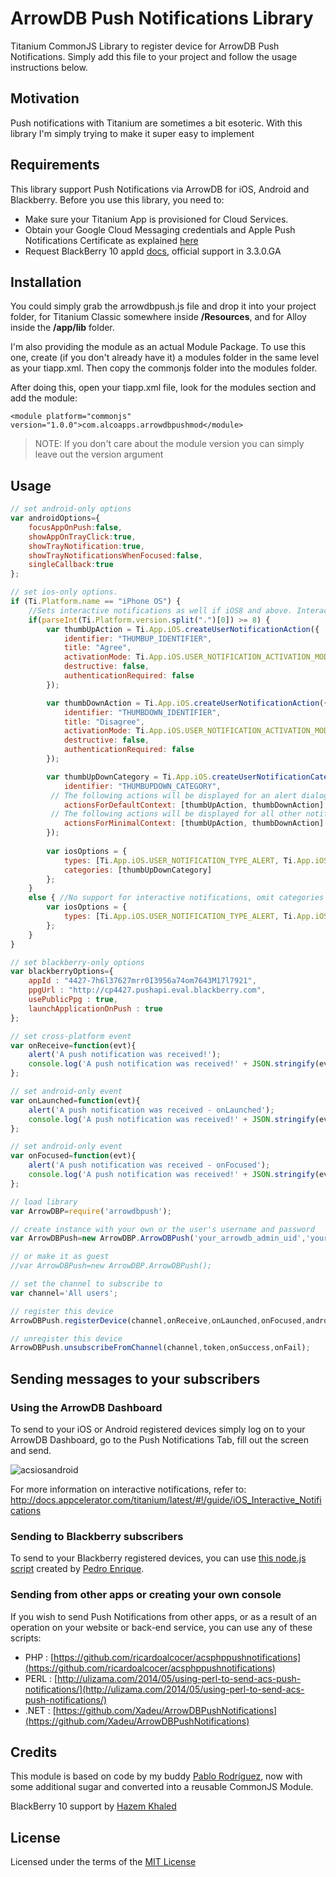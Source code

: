 # ArrowDB Push Notifications Library

Titanium CommonJS Library to register device for ArrowDB Push Notifications.  Simply add this file to your project and follow the usage instructions below.

## Motivation
Push notifications with Titanium are sometimes a bit esoteric.  With this library I'm simply trying to make it super easy to implement

## Requirements
This library support Push Notifications via ArrowDB for iOS, Android and Blackberry.  Before you use this library, you need to:

* Make sure your Titanium App is provisioned for Cloud Services.
* Obtain your Google Cloud Messaging credentials and Apple Push Notifications Certificate as explained [here](http://docs.appcelerator.com/titanium/3.0/#!/guide/Push_Notifications)
* Request BlackBerry 10 appId [docs](https://gist.github.com/pec1985/8ad59783cd5b4adc45a2), official support in 3.3.0.GA

## Installation
You could simply grab the arrowdbpush.js file and drop it into your project folder, for Titanium Classic somewhere inside **/Resources**, and for Alloy inside the **/app/lib** folder.

I'm also providing the module as an actual Module Package.  To use this one, create (if you don't already have it) a modules folder in the same level as your tiapp.xml.  Then copy the commonjs folder into the modules folder.

After doing this, open your tiapp.xml file, look for the modules section and add the module:

	<module platform="commonjs" version="1.0.0">com.alcoapps.arrowdbpushmod</module>

> NOTE: If you don't care about the module version you can simply leave out the version argument

## Usage

```js
// set android-only options
var androidOptions={
    focusAppOnPush:false,
    showAppOnTrayClick:true,
    showTrayNotification:true,
    showTrayNotificationsWhenFocused:false,
    singleCallback:true
};

// set ios-only options. 
if (Ti.Platform.name == "iPhone OS") {
    //Sets interactive notifications as well if iOS8 and above. Interactive notifications is optional.
    if(parseInt(Ti.Platform.version.split(".")[0]) >= 8) {
        var thumbUpAction = Ti.App.iOS.createUserNotificationAction({
            identifier: "THUMBUP_IDENTIFIER",
            title: "Agree",
            activationMode: Ti.App.iOS.USER_NOTIFICATION_ACTIVATION_MODE_BACKGROUND,
            destructive: false,
            authenticationRequired: false
        });

        var thumbDownAction = Ti.App.iOS.createUserNotificationAction({
            identifier: "THUMBDOWN_IDENTIFIER",
            title: "Disagree",
            activationMode: Ti.App.iOS.USER_NOTIFICATION_ACTIVATION_MODE_BACKGROUND,
            destructive: false,
            authenticationRequired: false
        });

        var thumbUpDownCategory = Ti.App.iOS.createUserNotificationCategory({
            identifier: "THUMBUPDOWN_CATEGORY",
         // The following actions will be displayed for an alert dialog
            actionsForDefaultContext: [thumbUpAction, thumbDownAction],
         // The following actions will be displayed for all other notifications
            actionsForMinimalContext: [thumbUpAction, thumbDownAction]
        }); 
        
        var iosOptions = {
            types: [Ti.App.iOS.USER_NOTIFICATION_TYPE_ALERT, Ti.App.iOS.USER_NOTIFICATION_TYPE_SOUND],
            categories: [thumbUpDownCategory]
        };
    } 
    else { //No support for interactive notifications, omit categories
        var iosOptions = {
            types: [Ti.App.iOS.USER_NOTIFICATION_TYPE_ALERT, Ti.App.iOS.USER_NOTIFICATION_TYPE_SOUND]
        };  
    }
}

// set blackberry-only options
var blackberryOptions={
    appId : "4427-7h6l37627mrr0I3956a74om7643M17l7921",
    ppgUrl : "http://cp4427.pushapi.eval.blackberry.com",
    usePublicPpg : true,
    launchApplicationOnPush : true
};

// set cross-platform event
var onReceive=function(evt){
    alert('A push notification was received!');
    console.log('A push notification was received!' + JSON.stringify(evt));
};

// set android-only event
var onLaunched=function(evt){
    alert('A push notification was received - onLaunched');
    console.log('A push notification was received!' + JSON.stringify(evt));
};

// set android-only event
var onFocused=function(evt){
    alert('A push notification was received - onFocused');
    console.log('A push notification was received!' + JSON.stringify(evt));
};

// load library
var ArrowDBP=require('arrowdbpush');

// create instance with your own or the user's username and password
var ArrowDBPush=new ArrowDBP.ArrowDBPush('your_arrowdb_admin_uid','your_arrowdb_admin_pwd');

// or make it as guest
//var ArrowDBPush=new ArrowDBP.ArrowDBPush();

// set the channel to subscribe to
var channel='All users';

// register this device
ArrowDBPush.registerDevice(channel,onReceive,onLaunched,onFocused,androidOptions,iosOptions,blackberryOptions);

// unregister this device
ArrowDBPush.unsubscribeFromChannel(channel,token,onSuccess,onFail);
```

## Sending messages to your subscribers

### Using the ArrowDB Dashboard

To send to your iOS or Android registered devices simply log on to your ArrowDB Dashboard, go to the Push Notifications Tab, fill out the screen and send.

![acsiosandroid](http://s27.postimg.org/5ixtazxwz/Screen_Shot_2014_03_31_at_11_51_28_AM.png)

For more information on interactive notifications, refer to:
http://docs.appcelerator.com/titanium/latest/#!/guide/iOS_Interactive_Notifications

### Sending to Blackberry subscribers

To send to your Blackberry registered devices, you can use [this node.js script](https://github.com/pec1985/BB10-Push-Server) created by [Pedro Enrique](https://github.com/pec1985).

### Sending from other apps or creating your own console

If you wish to send Push Notifications from other apps, or as a result of an operation on your website or back-end service, you can use any of these scripts:

* PHP : [https://github.com/ricardoalcocer/acsphppushnotifications](https://github.com/ricardoalcocer/acsphppushnotifications)
* PERL : [http://ulizama.com/2014/05/using-perl-to-send-acs-push-notifications/](http://ulizama.com/2014/05/using-perl-to-send-acs-push-notifications/)
* .NET : [https://github.com/Xadeu/ArrowDBPushNotifications](https://github.com/Xadeu/ArrowDBPushNotifications)

## Credits
This module is based on code by my buddy [Pablo Rodríguez](https://github.com/pablorr18), now with some additional sugar and converted into a reusable CommonJS Module.

BlackBerry 10 support by [Hazem Khaled](http://github.com/hazemkhaled)

## License
Licensed under the terms of the [MIT License](alco.mit-license.org)
